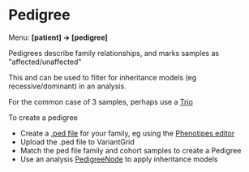 # Pedigree

Menu: **[patient] -> [pedigree]**

Pedigrees describe family relationships, and marks samples as "affected/unaffected"

This and can be used to filter for inheritance models (eg recessive/dominant) in an analysis.

For the common case of 3 samples, perhaps use a [Trio](trios.md)

To create a pedigree

* Create a [.ped file](http://www.helsinki.fi/~tsjuntun/autogscan/pedigreefile.html) for your family, eg using the [Phenotipes editor](https://phenotips.org/UserGuide/PedigreeEditor)
* Upload the .ped file to VariantGrid
* Match the ped file family and cohort samples to create a Pedigree
* Use an analysis [PedigreeNode](../analysis/nodes.md) to apply inheritance models